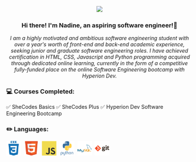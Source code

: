 <div id="header" align="center">
  <img src="https://media.giphy.com/media/h408T6Y5GfmXBKW62l/giphy.gif" width="200"/>
  
### Hi there! I'm Nadine, an aspiring software engineer!👋

*I am a highly motivated and ambitious software engineering student with over a year's worth of front-end and back-end academic experience, seeking junior and graduate software engineering roles. I have achieved certification in HTML, CSS, Javascript and Python programming acquired through dedicated online learning, currently in the form of a competitive fully-funded place on the online Software Engineering bootcamp with Hyperion Dev.*
</div>

### 💻 Courses Completed:
✅ SheCodes Basics
✅ SheCodes Plus
✅ Hyperion Dev Software Engineering Bootcamp


### ✏️ Languages:

<div>
  <img src="https://github.com/devicons/devicon/blob/master/icons/css3/css3-plain-wordmark.svg"  title="CSS3" alt="CSS" width="40" height="40"/>&nbsp;
  <img src="https://github.com/devicons/devicon/blob/master/icons/html5/html5-original.svg" title="HTML5" alt="HTML" width="40" height="40"/>&nbsp;
  <img src="https://github.com/devicons/devicon/blob/master/icons/javascript/javascript-original.svg" title="JavaScript" alt="JavaScript" width="40" height="40"/>&nbsp;
  <img src="https://raw.githubusercontent.com/devicons/devicon/1119b9f84c0290e0f0b38982099a2bd027a48bf1/icons/python/python-original-wordmark.svg" title="Python" alt="Python" width="40" height="40"/>&nbsp;
  <img src="https://github.com/devicons/devicon/blob/master/icons/mysql/mysql-original-wordmark.svg" title="MySQL"  alt="MySQL" width="40" height="40"/>&nbsp;
  <img src="https://github.com/devicons/devicon/blob/master/icons/git/git-original-wordmark.svg" title="Git" **alt="Git" width="40" height="40"/>
</div>


<!--
**nadinelouise90/nadinelouise90** is a ✨ _special_ ✨ repository because its `README.md` (this file) appears on your GitHub profile.

Here are some ideas to get you started:

- 🔭 I’m currently working on completing the DfE funded Hyperion Dev Software Engineering Bootcamp
- 🌱 I’m currently learning Python
- 📫 How to reach me: ...
- 😄 Pronouns: ...
- ⚡ Fun fact: ...
-->
